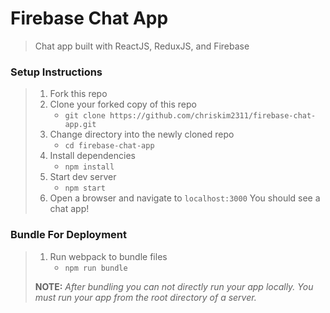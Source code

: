 # Firebase Chat App

> Chat app built with ReactJS, ReduxJS, and Firebase

### Setup Instructions

> 1. Fork this repo
> 1. Clone your forked copy of this repo
>    - `git clone https://github.com/chriskim2311/firebase-chat-app.git`
> 1. Change directory into the newly cloned repo
>    - `cd firebase-chat-app`
> 1. Install dependencies 
>    - `npm install`
> 1. Start dev server
>    - `npm start`
> 1. Open a browser and navigate to `localhost:3000` You should see a chat app!

### Bundle For Deployment

> 1. Run webpack to bundle files
>    - `npm run bundle`
> 
> **NOTE:** *After bundling you can not directly run your app locally. You must run your app from the root directory of a server.*
